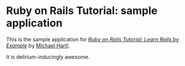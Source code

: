 # Ruby on Rails Tutorial: sample application 

This is the sample application for [*Ruby on Rails Tutorial: Learn Rails by Example*](http://railstutorial.org/) by [Michael Hartl](http://michaelhartl.com/). 

It is delirium-inducingly awesome.

